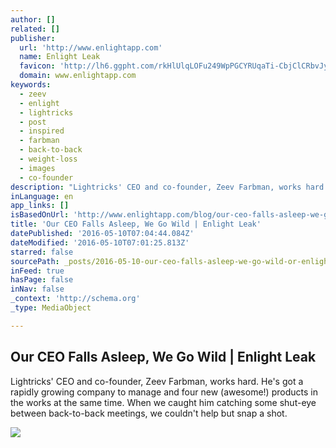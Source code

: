 ```yaml
---
author: []
related: []
publisher:
  url: 'http://www.enlightapp.com'
  name: Enlight Leak
  favicon: 'http://lh6.ggpht.com/rkHlUlqLOFu249WpPGCYRUqaTi-CbjClCRbvJyiodcnflIQ0-pRq2A_AmO5jkaFC9DSUhDxkk1Yzo9jlOUVH2FU=s0'
  domain: www.enlightapp.com
keywords:
  - zeev
  - enlight
  - lightricks
  - post
  - inspired
  - farbman
  - back-to-back
  - weight-loss
  - images
  - co-founder
description: "Lightricks' CEO and co-founder, Zeev Farbman, works hard. He's got a rapidly growing company to manage and four new (awesome!) products in the works at the same time. When we caught him catching some shut-eye between back-to-back meetings, we couldn't help but snap a shot."
inLanguage: en
app_links: []
isBasedOnUrl: 'http://www.enlightapp.com/blog/our-ceo-falls-asleep-we-go-wild/'
title: 'Our CEO Falls Asleep, We Go Wild | Enlight Leak'
datePublished: '2016-05-10T07:04:44.084Z'
dateModified: '2016-05-10T07:01:25.813Z'
starred: false
sourcePath: _posts/2016-05-10-our-ceo-falls-asleep-we-go-wild-or-enlight-leak.md
inFeed: true
hasPage: false
inNav: false
_context: 'http://schema.org'
_type: MediaObject

---
```

<article style=""><h1>Our CEO Falls Asleep, We Go Wild | Enlight Leak</h1><p>Lightricks' CEO and co-founder, Zeev Farbman, works hard. He's got a rapidly growing company to manage and four new (awesome!) products in the works at the same time. When we caught him catching some shut-eye between back-to-back meetings, we couldn't help but snap a shot.</p><img src="http://lh3.googleusercontent.com/LhVyYsjSwNN2js-4dysgE88MFGoPUJ_DvwT11PL9VsUkKJYyiLin-3nT3inNs43JTtlI8MwTaOBNSw7o85gtFSQ=s0" /></article>